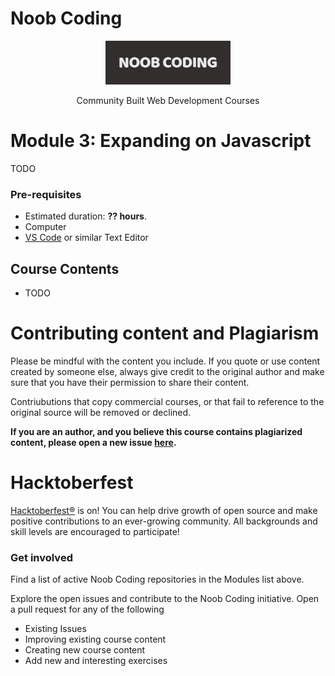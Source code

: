#  Noob Coding

<p align="center">
  <img src="https://github.com/N0obCoding/Courses/blob/master/assets/NoobCoding-500x175.png?raw=true" width="200">
</p>
<p align="center">Community Built Web Development Courses</p>

# **Module 3:** Expanding on Javascript
TODO

### Pre-requisites
* Estimated duration: **?? hours**.
* Computer
* [VS Code](https://code.visualstudio.com/) or similar Text Editor

## Course Contents
* TODO

# Contributing content and Plagiarism
Please be mindful with the content you include. If you quote or use content created by someone else, always give credit to the original author and make sure that you have their permission to share their content.

Contriubutions that copy commercial courses, or that fail to reference to the original source will be removed or declined.

**If you are an author, and you believe this course contains plagiarized content, please open a new issue [here](https://github.com/N0obCoding/Expanding-on-Javascript/issues/new).**

# Hacktoberfest
[Hacktoberfest®](https://hacktoberfest.digitalocean.com/) is on! You can help drive growth of open source and make positive contributions to an ever-growing community. All backgrounds and skill levels are encouraged to participate!

### Get involved
Find a list of active Noob Coding repositories in the Modules list above.

Explore the open issues and contribute to the Noob Coding initiative.
Open a pull request for any of the following
* Existing Issues
* Improving existing course content
* Creating new course content
* Add new and interesting exercises

